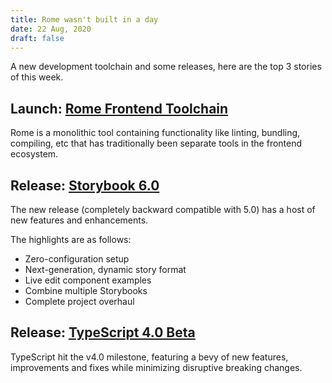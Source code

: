 ```yaml
---
title: Rome wasn't built in a day
date: 22 Aug, 2020
draft: false
---
```


A new development toolchain and some releases, here are the top 3 stories of this week.

## Launch: [Rome Frontend Toolchain](https://romefrontend.dev/)

Rome is a monolithic tool containing functionality like linting, bundling, compiling, etc that has traditionally been separate tools in the frontend ecosystem.

## Release: [Storybook 6.0](https://medium.com/storybookjs/storybook-6-0-1e14a2071000)

The new release (completely backward compatible with 5.0) has a host of new features and enhancements.

The highlights are as follows:

- Zero-configuration setup
- Next-generation, dynamic story format
- Live edit component examples
- Combine multiple Storybooks
- Complete project overhaul

## Release: [TypeScript 4.0 Beta](https://devblogs.microsoft.com/typescript/announcing-typescript-4-0-beta/)

TypeScript hit the v4.0 milestone, featuring a bevy of new features, improvements and fixes while minimizing disruptive breaking changes.

